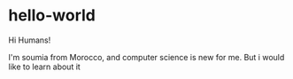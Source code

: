 # hello-world

Hi Humans!

I'm soumia from Morocco, and computer science is new for me.
But i would like to learn about it


